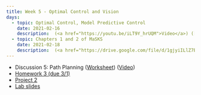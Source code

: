 ```yaml
---
title: Week 5 - Optimal Control and Vision
days:
  - topic: Optimal Control, Model Predictive Control 
    date: 2021-02-16
    description:  (<a href="https://youtu.be/iLT9Y_hrUQM">Video</a>) ([Scribe Notes](../assets/scribe/scribe_lec9.pdf)) <br /> Reading 
  - topic: Chapters 1 and 2 of MaSKS
    date: 2021-02-18
    description:  (<a href="https://drive.google.com/file/d/1gjyiILlZ7BEuUk6nonSbYdbmL7B5WHbk/view?usp=sharing">Slides</a>) (<a href="https://youtu.be/jctQOzluyf0">Video</a>) ([Scribe Notes](../assets/scribe/scribe_lec10.pdf)) <br /> Reading - MaSKS Ch 1, 2
---
```


- Discussion 5: Path Planning ([Worksheet](../assets/discussions/106B_Dis_5_Worksheet-2.pdf)) (<a href="https://youtu.be/0OLU0cCsXCM">Video</a>)
- [Homework 3 (due 3/1)](../assets/hw/hw3.zip)
- [Project 2](../assets/projects/EECS_106B_project2-3.pdf)
- <a href="https://docs.google.com/presentation/d/1iu3mk9JiiLI7O6EMImO0h1ZZZhPfzYCsh29tgdFXuF4/edit?usp=sharing">Lab slides</a>

